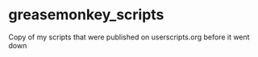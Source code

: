 # greasemonkey_scripts
Copy of my scripts that were published on userscripts.org before it went down
